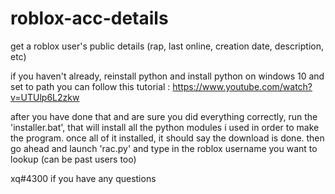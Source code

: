 # roblox-acc-details
get a roblox user's public details (rap, last online, creation date, description, etc)

if you haven't already, reinstall python and install python on windows 10 and set to path
you can follow this tutorial : https://www.youtube.com/watch?v=UTUlp6L2zkw

after you have done that and are sure you did everything correctly, run the 'installer.bat', that will install all the python modules i used in order to make the program.
once all of it installed, it should say the download is done. then go ahead and launch 'rac.py' and type in the roblox username you want to lookup (can be past users too)

xq#4300 if you have any questions

